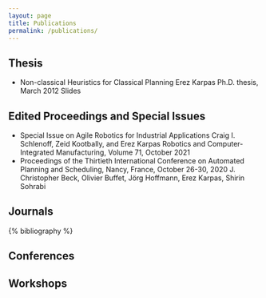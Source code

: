 ```yaml
---
layout: page
title: Publications
permalink: /publications/
---
```


## Thesis
* Non-classical Heuristics for Classical Planning
  Erez Karpas
  Ph.D. thesis, March 2012
  Slides

## Edited Proceedings and Special Issues
* Special Issue on Agile Robotics for Industrial Applications
  Craig I. Schlenoff, Zeid Kootbally, and Erez Karpas
  Robotics and Computer-Integrated Manufacturing, Volume 71, October 2021
* Proceedings of the Thirtieth International Conference on Automated Planning and Scheduling, Nancy, France, October 26-30, 2020
  J. Christopher Beck, Olivier Buffet, Jörg Hoffmann, Erez Karpas, Shirin Sohrabi

## Journals  

{% bibliography %}


## Conferences

## Workshops

